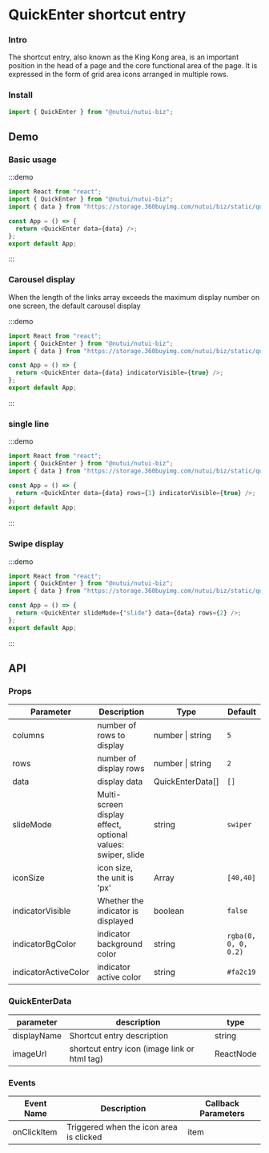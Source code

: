 # QuickEnter shortcut entry

### Intro

The shortcut entry, also known as the King Kong area, is an important position in the head of a page and the core functional area of the page. It is expressed in the form of grid area icons arranged in multiple rows.

### Install

```javascript
import { QuickEnter } from "@nutui/nutui-biz";
```

## Demo

### Basic usage

:::demo

```ts
import React from "react";
import { QuickEnter } from "@nutui/nutui-biz";
import { data } from "https://storage.360buyimg.com/nutui/biz/static/quick-enter-data.js";

const App = () => {
  return <QuickEnter data={data} />;
};
export default App;
```

:::

### Carousel display

When the length of the links array exceeds the maximum display number on one screen, the default carousel display

:::demo

```ts
import React from "react";
import { QuickEnter } from "@nutui/nutui-biz";
import { data } from "https://storage.360buyimg.com/nutui/biz/static/quick-enter-data.js";

const App = () => {
  return <QuickEnter data={data} indicatorVisible={true} />;
};
export default App;
```

:::

### single line

:::demo

```ts
import React from "react";
import { QuickEnter } from "@nutui/nutui-biz";
import { data } from "https://storage.360buyimg.com/nutui/biz/static/quick-enter-data.js";

const App = () => {
  return <QuickEnter data={data} rows={1} indicatorVisible={true} />;
};
export default App;
```

:::

### Swipe display

:::demo

```ts
import React from "react";
import { QuickEnter } from "@nutui/nutui-biz";
import { data } from "https://storage.360buyimg.com/nutui/biz/static/quick-enter-data.js";

const App = () => {
  return <QuickEnter slideMode={"slide"} data={data} rows={2} />;
};
export default App;
```

:::

## API

### Props

| Parameter            | Description                                                 | Type             | Default              |
| -------------------- | ----------------------------------------------------------- | ---------------- | -------------------- |
| columns              | number of rows to display                                   | number \| string | `5`                  |
| rows                 | number of display rows                                      | number \| string | `2`                  |
| data                 | display data                                                | QuickEnterData[] | `[]`                 |
| slideMode            | Multi-screen display effect, optional values: swiper, slide | string           | `swiper`             |
| iconSize             | icon size, the unit is 'px'                                 | Array            | `[40,40]`            |
| indicatorVisible     | Whether the indicator is displayed                          | boolean          | `false`              |
| indicatorBgColor     | indicator background color                                  | string           | `rgba(0, 0, 0, 0.2)` |
| indicatorActiveColor | indicator active color                                      | string           | `#fa2c19`            |

### QuickEnterData

| parameter   | description                                  | type      |
| ----------- | -------------------------------------------- | --------- |
| displayName | Shortcut entry description                   | string    |
| imageUrl    | shortcut entry icon (image link or html tag) | ReactNode |

### Events

| Event Name  | Description                             | Callback Parameters |
| ----------- | --------------------------------------- | ------------------- |
| onClickItem | Triggered when the icon area is clicked | item                |

